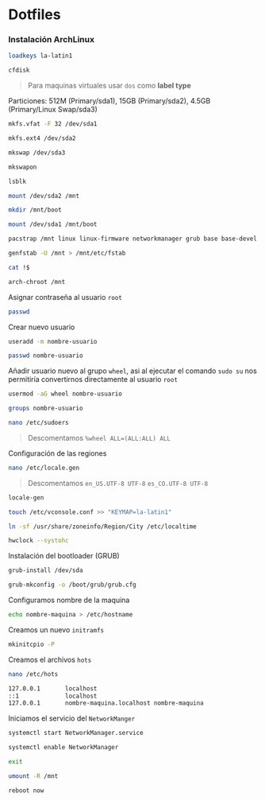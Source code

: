 # Dotfiles

### Instalación ArchLinux

```bash
loadkeys la-latin1
```

```bash
cfdisk
```

> Para maquinas virtuales usar `dos` como **label type**

Particiones: 512M (Primary/sda1), 15GB (Primary/sda2), 4.5GB (Primary/Linux Swap/sda3)

```bash
mkfs.vfat -F 32 /dev/sda1
```

```bash
mkfs.ext4 /dev/sda2
```

```bash
mkswap /dev/sda3
```

```bash
mkswapon
```

```bash
lsblk
```

```bash
mount /dev/sda2 /mnt
```

```bash
mkdir /mnt/boot
```

```bash
mount /dev/sda1 /mnt/boot
```

```bash
pacstrap /mnt linux linux-firmware networkmanager grub base base-devel git nvim nano
```

```bash
genfstab -U /mnt > /mnt/etc/fstab
```

```bash
cat !$
```

```bash
arch-chroot /mnt
```

Asignar contraseña al usuario `root`

```bash
passwd
```

Crear nuevo usuario

```bash
useradd -m nombre-usuario
```

```bash
passwd nombre-usuario
```

Añadir usuario nuevo al grupo `wheel`, asi al ejecutar el comando `sudo su` nos permitiría convertirnos directamente al usuario `root`

```bash
usermod -aG wheel nombre-usuario
```

```bash
groups nombre-usuario
```

```bash
nano /etc/sudoers
```

> Descomentamos `%wheel ALL=(ALL:ALL) ALL`

Configuración de las regiones

```bash
nano /etc/locale.gen
```

> Descomentamos `en_US.UTF-8 UTF-8` `es_CO.UTF-8 UTF-8`

```bash
locale-gen
```

```bash
touch /etc/vconsole.conf >> "KEYMAP=la-latin1"
```

```bash
ln -sf /usr/share/zoneinfo/Region/City /etc/localtime
```

```bash
hwclock --systohc
```

Instalación del bootloader (GRUB)

```bash
grub-install /dev/sda
```

```bash
grub-mkconfig -o /boot/grub/grub.cfg
```

Configuramos nombre de la maquina

```bash
echo nombre-maquina > /etc/hostname
```

Creamos un nuevo `initramfs`
```bash
mkinitcpio -P
```

Creamos el archivos `hots`

```bash
nano /etc/hots
```

```bash
127.0.0.1       localhost
::1             localhost
127.0.0.1       nombre-maquina.localhost nombre-maquina
```

Iniciamos el servicio del `NetworkManger`

```bash
systemctl start NetworkManager.service
```

```bash
systemctl enable NetworkManager
```

```bash
exit
```

```bash
umount -R /mnt
```

```bash
reboot now
```
